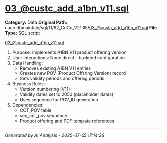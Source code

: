 # 03_@custc_add_a1bn_v11.sql

**Category:** Data
**Original Path:** cuco.dbmaintain/sql/11/62_CuCo_V21.05/03_@custc_add_a1bn_v11.sql
**File Type:** SQL script

03_@custc_add_a1bn_v11.sql
1. Purpose: Implements A1BN V11 product offering version
2. User Interactions: None direct - backend configuration
3. Data Handling:
   - Removes existing A1BN V11 entries
   - Creates new POV (Product Offering Version) record
   - Sets validity periods and offering periods
4. Business Rules:
   - Version numbering (V11)
   - Validity dates set to 2050 (placeholder dates)
   - Uses sequence for POV_ID generation
5. Dependencies:
   - CCT_POV table
   - seq_cct_pov sequence
   - Product offering and PDF template references

---
*Generated by AI Analysis - 2025-07-05 17:14:36*
